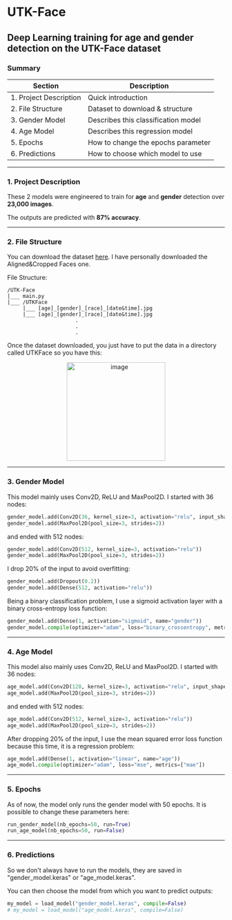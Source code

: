 # UTK-Face

## Deep Learning training for age and gender detection on the UTK-Face dataset

### Summary

| Section | Description |
| ------- | ----------- |
| 1. Project Description | Quick introduction |
| 2. File Structure | Dataset to download & structure |
| 3. Gender Model | Describes this classification model |
| 4. Age Model | Describes this regression model |
| 5. Epochs | How to change the epochs parameter |
| 6. Predictions | How to choose which model to use |

---
### 1. Project Description
These 2 models were engineered to train for **age** and **gender** detection over **23,000 images**.

The outputs are predicted with **87% accuracy**.

---
### 2. File Structure
You can download the dataset [here](https://susanqq.github.io/UTKFace/).
I have personally downloaded the Aligned&Cropped Faces one.

File Structure:
```
/UTK-Face
|___ main.py
|___ /UTKFace
     |___ [age]_[gender]_[race]_[date&time].jpg
     |___ [age]_[gender]_[race]_[date&time].jpg
                      .
                      .
                      .
```

Once the dataset downloaded, you just have to put the data in a directory called UTKFace so you have this:
<p align="center">
  <img width="228" alt="image" src="https://github.com/MiloFournier/UTK-Face/assets/132404970/365566d4-ad87-4d63-93d5-ee5b55f0355b">
</p>

---
### 3. Gender Model
This model mainly uses Conv2D, ReLU and MaxPool2D. I started with 36 nodes:
```py
gender_model.add(Conv2D(36, kernel_size=3, activation="relu", input_shape=(200, 200, 3)))
gender_model.add(MaxPool2D(pool_size=3, strides=2))
```
and ended with 512 nodes:
```py
gender_model.add(Conv2D(512, kernel_size=3, activation="relu"))
gender_model.add(MaxPool2D(pool_size=3, strides=2))
```
I drop 20% of the input to avoid overfitting:
```py
gender_model.add(Dropout(0.2))
gender_model.add(Dense(512, activation="relu"))
```
Being a binary classification problem, I use a sigmoid activation layer with a binary cross-entropy loss function:
```py
gender_model.add(Dense(1, activation="sigmoid", name="gender"))
gender_model.compile(optimizer="adam", loss="binary_crossentropy", metrics=["accuracy"])
```

---
### 4. Age Model
This model also mainly uses Conv2D, ReLU and MaxPool2D. I started with 36 nodes:
```py
age_model.add(Conv2D(128, kernel_size=3, activation="relu", input_shape=(200, 200, 3)))
age_model.add(MaxPool2D(pool_size=3, strides=2))
```
and ended with 512 nodes:
```py
age_model.add(Conv2D(512, kernel_size=3, activation="relu"))
age_model.add(MaxPool2D(pool_size=3, strides=2))
```
After dropping 20% of the input, I use the mean squared error loss function because this time, it is a regression problem:
```py
age_model.add(Dense(1, activation="linear", name="age"))
age_model.compile(optimizer="adam", loss="mse", metrics=["mae"])
```

---
### 5. Epochs
As of now, the model only runs the gender model with 50 epochs. It is possible to change these parameters here:
```py
run_gender_model(nb_epochs=50, run=True)
run_age_model(nb_epochs=50, run=False)
```

---
### 6. Predictions
So we don't always have to run the models, they are saved in "gender_model.keras" or "age_model.keras".

You can then choose the model from which you want to predict outputs:
```py
my_model = load_model("gender_model.keras", compile=False)
# my_model = load_model("age_model.keras", compile=False)
```
